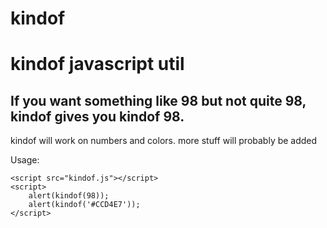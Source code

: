 # kindof 

kindof javascript util
==============

If you want something like 98 but not quite 98, kindof gives you kindof 98.
--------------
kindof will work on numbers and colors. 
more stuff will probably be added

Usage:

    <script src="kindof.js"></script>
	<script>
		alert(kindof(98));
		alert(kindof('#CCD4E7')); 
	</script>